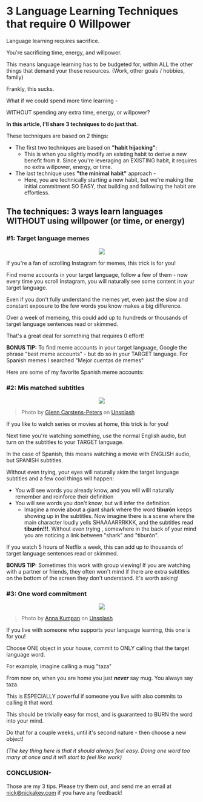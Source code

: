 # 3 Language Learning Techniques that require 0 Willpower

Language learning requires sacrifice. 

You're sacrificing time, energy, and willpower.

This means language learning has to be budgeted for, within ALL the other things that demand your these resources. (Work, other goals / hobbies, family)

Frankly, this sucks.

What if we could spend more time learning - 

WITHOUT spending any extra time, energy, or willpower?

**In this article, I'll share 3 techniques to do just that.**

These techniques are based on 2 things:

- The first two techniques are based on **"habit hijacking"**: 
  - This is when you slightly modify an existing habit to derive a new benefit from it. Since you're leveraging an EXISTING habit, it requires no extra willpower, energy, or time.
- The last technique uses **"the minimal habit"** approach - 
  - Here, you are technically starting a new habit, but we're making the initial commitment SO EASY, that building and following the habit are effortless.

## The techniques: 3 ways learn languages WITHOUT using willpower (or time, or energy)

### #1: Target language memes

<p align="center">
  <img src="https://i.imgur.com/JY0QUfe.jpg" />
</p>

If you're a fan of scrolling Instagram for memes, this trick is for you!

Find meme accounts in your target language, follow a few of them - now every time you scroll Instagram, you will naturally see some content in your target language.

Even if you don't fully understand the memes yet, even just the slow and constant exposure to the few words you know makes a big difference. 

Over a week of memeing, this could add up to hundreds or thousands of target language sentences read or skimmed. 

That's a great deal for something that requires 0 effort!

**BONUS TIP:** To find meme accounts in your target language, Google the phrase "best meme accounts" - but do so in your TARGET language. For Spanish memes I searched "Mejor cuentas de memes"

Here are some of my favorite Spanish meme accounts:

### #2: Mis matched subtitles

<p align="center">
  <img src="https://i.imgur.com/oKoPJub.jpg" />
</p>

> Photo by <a href="https://unsplash.com/@glenncarstenspeters?utm_source=unsplash&utm_medium=referral&utm_content=creditCopyText">Glenn Carstens-Peters</a> on <a href="https://unsplash.com/s/photos/watching-tv?utm_source=unsplash&utm_medium=referral&utm_content=creditCopyText">Unsplash</a>
  

If you like to watch series or movies at home, this trick is for you!

Next time you're watching something, use the normal English audio, but turn on the subtitles to your TARGET language.

In the case of Spanish, this means watching a movie with ENGLISH audio, but SPANISH subtitles.

Without even trying, your eyes will naturally skim the target language subtitles and a few cool things will happen:

- You will see words you already know, and you will willl naturally remember and reinforce their definition
- You will see words you don't know, but will infer the definition.
  - Imagine a movie about a giant shark where the word **tiburón** keeps showing up in the subtitles. Now imagine there is a scene where the main character loudly yells SHAAAARRRKKK, and the subtitles read **tiburón!!!**. Without even trying , somewhere in the back of your mind you are noticing a link between "shark" and "tiburón".

If you watch 5 hours of Netflix a week, this can add up to thousands of target language sentences read or skimmed. 

**BONUS TIP:** Sometimes this  work with group viewing! If you are watching with a partner or friends, they often won't mind if there are extra subtitles on the bottom of the screen they don't understand. It's worth asking!

### #3: One word commitment

<p align="center">
  <img src="https://i.imgur.com/ULXoaMq.jpg" />
</p>

> Photo by <a href="https://unsplash.com/@ankumpan?utm_source=unsplash&utm_medium=referral&utm_content=creditCopyText">Anna Kumpan</a> on <a href="https://unsplash.com/s/photos/spoon?utm_source=unsplash&utm_medium=referral&utm_content=creditCopyText">Unsplash</a>
  

If you live with someone who supports your language learning, this one is for you!

Choose ONE object in your house, commit to ONLY calling that the target language word. 

For example, imagine calling a mug "taza"

From now on, when you are home you just ***never*** say mug. You always say taza.

This is ESPECIALLY powerful if someone you live with also commits to calling it that word.

This should be trivially easy for most, and is guaranteed to BURN the word into your mind. 

Do that for a couple weeks, until it's second nature - then choose a new object!

*(The key thing here is that it should always feel easy. Doing one word too many at once and it will start to feel like work)*

### CONCLUSION-

Those are my 3 tips. Please try them out, and send me an email at nick@nickakey.com if you have any feedback!